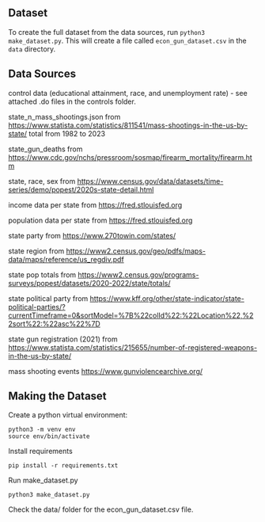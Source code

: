 ## Dataset

To create the full dataset from the data sources, run `python3 make_dataset.py`. This will create a file called `econ_gun_dataset.csv` in the `data` directory.

## Data Sources
control data (educational attainment, race, and unemployment rate) - see attached .do files in the controls folder.

state_n_mass_shootings.json from https://www.statista.com/statistics/811541/mass-shootings-in-the-us-by-state/ total from 1982 to 2023

state_gun_deaths from https://www.cdc.gov/nchs/pressroom/sosmap/firearm_mortality/firearm.htm

state, race, sex from https://www.census.gov/data/datasets/time-series/demo/popest/2020s-state-detail.html

income data per state from https://fred.stlouisfed.org

population data per state from https://fred.stlouisfed.org

state party from https://www.270towin.com/states/

state region from https://www2.census.gov/geo/pdfs/maps-data/maps/reference/us_regdiv.pdf

state pop totals from https://www2.census.gov/programs-surveys/popest/datasets/2020-2022/state/totals/

state political party from https://www.kff.org/other/state-indicator/state-political-parties/?currentTimeframe=0&sortModel=%7B%22colId%22:%22Location%22,%22sort%22:%22asc%22%7D

state gun registration (2021) from https://www.statista.com/statistics/215655/number-of-registered-weapons-in-the-us-by-state/

mass shooting events https://www.gunviolencearchive.org/

## Making the Dataset

Create a python virtual environment:

```
python3 -m venv env
source env/bin/activate
```

Install requirements

```
pip install -r requirements.txt
```

Run make_dataset.py

```
python3 make_dataset.py
```

Check the data/ folder for the econ_gun_dataset.csv file.
